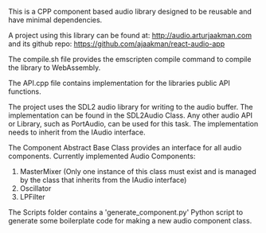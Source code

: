 This is a CPP component based audio library designed to be reusable and have minimal dependencies.

A project using this library can be found at: http://audio.arturjaakman.com 
                         and its github repo: https://github.com/ajaakman/react-audio-app

The compile.sh file provides the emscripten compile command to compile the library to WebAssembly.

The API.cpp file contains implementation for the libraries public API functions.

The project uses the SDL2 audio library for writing to the audio buffer. The implementation can be found in the SDL2Audio Class. Any other audio API or Library, such as PortAudio, can be used for this task. The implementation needs to inherit from the IAudio interface.

The Component Abstract Base Class provides an interface for all audio components.
Currently implemented Audio Components:
1. MasterMixer (Only one instance of this class must exist and is managed by the class that inherits from the IAudio interface)
2. Oscillator
3. LPFilter

The Scripts folder contains a 'generate_component.py' Python script to generate some boilerplate code for making a new audio component class.
